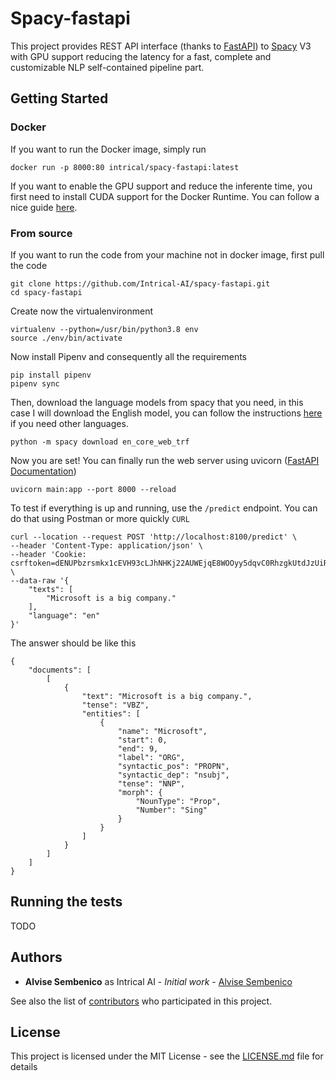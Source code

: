 # Spacy-fastapi

This project provides REST API interface (thanks to [FastAPI](https://fastapi.tiangolo.com/)) to [Spacy](https://spacy.io/) V3 with GPU support reducing the latency for a fast, complete and customizable NLP self-contained pipeline part.



## Getting Started


### Docker
If you want to run the Docker image, simply run 

```
docker run -p 8000:80 intrical/spacy-fastapi:latest
```
If you want to enable the GPU support and reduce the inferente time, you first need to install CUDA support for the Docker Runtime.
You can follow a nice guide [here](https://towardsdatascience.com/how-to-properly-use-the-gpu-within-a-docker-container-4c699c78c6d1).

### From source

If you want to run the code from your machine not in docker image, first pull the code

```
git clone https://github.com/Intrical-AI/spacy-fastapi.git
cd spacy-fastapi
```

Create now the virtualenvironment
```
virtualenv --python=/usr/bin/python3.8 env
source ./env/bin/activate
```

Now install Pipenv and consequently all the requirements
```
pip install pipenv
pipenv sync
```

Then, download the language models from spacy that you need, in this case I will download the English model, you can follow the instructions [here](https://spacy.io/usage/models) if you need other languages.
```
python -m spacy download en_core_web_trf
```

Now you are set! You can finally run the web server using uvicorn ([FastAPI Documentation](https://fastapi.tiangolo.com/tutorial/first-steps/))
```
uvicorn main:app --port 8000 --reload
```

To test if everything is up and running, use the `/predict` endpoint. You can do that using Postman or more quickly `CURL`
```
curl --location --request POST 'http://localhost:8100/predict' \
--header 'Content-Type: application/json' \
--header 'Cookie: csrftoken=dENUPbzrsmkx1cEVH93cLJhNHKj22AUWEjqE8WOOyy5dqvC0RhzgkUtdJzUiRFCS' \
--data-raw '{
    "texts": [
        "Microsoft is a big company."
    ],
    "language": "en"
}'
```

The answer should be like this
```
{
    "documents": [
        [
            {
                "text": "Microsoft is a big company.",
                "tense": "VBZ",
                "entities": [
                    {
                        "name": "Microsoft",
                        "start": 0,
                        "end": 9,
                        "label": "ORG",
                        "syntactic_pos": "PROPN",
                        "syntactic_dep": "nsubj",
                        "tense": "NNP",
                        "morph": {
                            "NounType": "Prop",
                            "Number": "Sing"
                        }
                    }
                ]
            }
        ]
    ]
}
```



## Running the tests

TODO

## Authors

* **Alvise Sembenico** as Intrical AI - *Initial work* - [Alvise Sembenico](https://github.com/AlviseSembenico)

See also the list of [contributors](https://github.com/Intrical-AI/spacy-fastapi/contributors) who participated in this project.

## License

This project is licensed under the MIT License - see the [LICENSE.md](LICENSE.md) file for details

